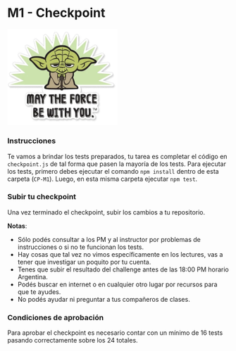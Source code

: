 # M1 - Checkpoint

<p align="left">
  <img width=250 src="yoda.jpg" />
</p>


### Instrucciones

Te vamos a brindar los tests preparados, tu tarea es completar el código en `checkpoint.js` de tal forma que pasen la mayoría de los tests. Para ejecutar los tests, primero debes ejecutar el comando `npm install` dentro de esta carpeta (`CP-M1`). Luego, en esta misma carpeta ejecutar `npm test`.

### Subir tu checkpoint

Una vez terminado el checkpoint, subir los cambios a tu repositorio.

**Notas**:

* Sólo podés consultar a los PM y al instructor por problemas de instrucciones o si no te funcionan los tests.
* Hay cosas que tal vez no vimos específicamente en los lectures, vas a tener que investigar un poquito por tu cuenta.
* Tenes que subir el resultado del challenge antes de las 18:00 PM horario Argentina.
* Podés buscar en internet o en cualquier otro lugar por recursos para que te ayudes.
* No podés ayudar ni preguntar a tus compañeros de clases.

### Condiciones de aprobación

Para aprobar el checkpoint es necesario contar con un mínimo de 16 tests pasando correctamente sobre los 24 totales.

